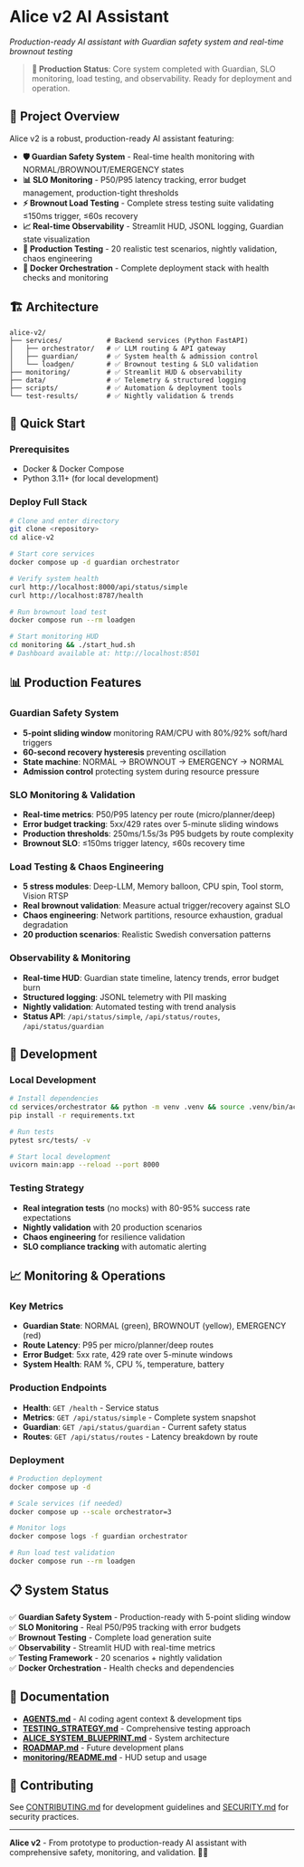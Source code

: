 # Alice v2 AI Assistant
*Production-ready AI assistant with Guardian safety system and real-time brownout testing*

> **🚀 Production Status**: Core system completed with Guardian, SLO monitoring, load testing, and observability. Ready for deployment and operation.

## 🎯 Project Overview

Alice v2 is a robust, production-ready AI assistant featuring:

- **🛡️ Guardian Safety System** - Real-time health monitoring with NORMAL/BROWNOUT/EMERGENCY states
- **📊 SLO Monitoring** - P50/P95 latency tracking, error budget management, production-tight thresholds
- **⚡ Brownout Load Testing** - Complete stress testing suite validating ≤150ms trigger, ≤60s recovery
- **📈 Real-time Observability** - Streamlit HUD, JSONL logging, Guardian state visualization
- **🧪 Production Testing** - 20 realistic test scenarios, nightly validation, chaos engineering
- **🐳 Docker Orchestration** - Complete deployment stack with health checks and monitoring

## 🏗️ Architecture

```
alice-v2/
├── services/           # Backend services (Python FastAPI)
│   ├── orchestrator/   # ✅ LLM routing & API gateway  
│   ├── guardian/       # ✅ System health & admission control
│   └── loadgen/        # ✅ Brownout testing & SLO validation
├── monitoring/         # ✅ Streamlit HUD & observability
├── data/               # ✅ Telemetry & structured logging
├── scripts/            # ✅ Automation & deployment tools
└── test-results/       # ✅ Nightly validation & trends
```

## 🚀 Quick Start

### Prerequisites
- Docker & Docker Compose
- Python 3.11+ (for local development)

### Deploy Full Stack
```bash
# Clone and enter directory
git clone <repository>
cd alice-v2

# Start core services
docker compose up -d guardian orchestrator

# Verify system health
curl http://localhost:8000/api/status/simple
curl http://localhost:8787/health

# Run brownout load test
docker compose run --rm loadgen

# Start monitoring HUD
cd monitoring && ./start_hud.sh
# Dashboard available at: http://localhost:8501
```

## 📊 Production Features

### Guardian Safety System
- **5-point sliding window** monitoring RAM/CPU with 80%/92% soft/hard triggers
- **60-second recovery hysteresis** preventing oscillation
- **State machine**: NORMAL → BROWNOUT → EMERGENCY → NORMAL
- **Admission control** protecting system during resource pressure

### SLO Monitoring & Validation
- **Real-time metrics**: P50/P95 latency per route (micro/planner/deep)
- **Error budget tracking**: 5xx/429 rates over 5-minute sliding windows
- **Production thresholds**: 250ms/1.5s/3s P95 budgets by route complexity
- **Brownout SLO**: ≤150ms trigger latency, ≤60s recovery time

### Load Testing & Chaos Engineering
- **5 stress modules**: Deep-LLM, Memory balloon, CPU spin, Tool storm, Vision RTSP
- **Real brownout validation**: Measure actual trigger/recovery against SLO
- **Chaos engineering**: Network partitions, resource exhaustion, gradual degradation
- **20 production scenarios**: Realistic Swedish conversation patterns

### Observability & Monitoring
- **Real-time HUD**: Guardian state timeline, latency trends, error budget burn
- **Structured logging**: JSONL telemetry with PII masking
- **Nightly validation**: Automated testing with trend analysis
- **Status API**: `/api/status/simple`, `/api/status/routes`, `/api/status/guardian`

## 🔧 Development

### Local Development
```bash
# Install dependencies
cd services/orchestrator && python -m venv .venv && source .venv/bin/activate
pip install -r requirements.txt

# Run tests
pytest src/tests/ -v

# Start local development
uvicorn main:app --reload --port 8000
```

### Testing Strategy
- **Real integration tests** (no mocks) with 80-95% success rate expectations
- **Nightly validation** with 20 production scenarios
- **Chaos engineering** for resilience validation
- **SLO compliance tracking** with automatic alerting

## 📈 Monitoring & Operations

### Key Metrics
- **Guardian State**: NORMAL (green), BROWNOUT (yellow), EMERGENCY (red)
- **Route Latency**: P95 per micro/planner/deep routes
- **Error Budget**: 5xx rate, 429 rate over 5-minute windows
- **System Health**: RAM %, CPU %, temperature, battery

### Production Endpoints
- **Health**: `GET /health` - Service status
- **Metrics**: `GET /api/status/simple` - Complete system snapshot
- **Guardian**: `GET /api/status/guardian` - Current safety status
- **Routes**: `GET /api/status/routes` - Latency breakdown by route

### Deployment
```bash
# Production deployment
docker compose up -d

# Scale services (if needed)
docker compose up --scale orchestrator=3

# Monitor logs
docker compose logs -f guardian orchestrator

# Run load test validation
docker compose run --rm loadgen
```

## 📋 System Status

✅ **Guardian Safety System** - Production-ready with 5-point sliding window  
✅ **SLO Monitoring** - Real P50/P95 tracking with error budgets  
✅ **Brownout Testing** - Complete load generation suite  
✅ **Observability** - Streamlit HUD with real-time metrics  
✅ **Testing Framework** - 20 scenarios + nightly validation  
✅ **Docker Orchestration** - Health checks and dependencies  

## 🔗 Documentation

- **[AGENTS.md](AGENTS.md)** - AI coding agent context & development tips
- **[TESTING_STRATEGY.md](TESTING_STRATEGY.md)** - Comprehensive testing approach
- **[ALICE_SYSTEM_BLUEPRINT.md](ALICE_SYSTEM_BLUEPRINT.md)** - System architecture
- **[ROADMAP.md](ROADMAP.md)** - Future development plans
- **[monitoring/README.md](monitoring/README.md)** - HUD setup and usage

## 🤝 Contributing

See [CONTRIBUTING.md](CONTRIBUTING.md) for development guidelines and [SECURITY.md](SECURITY.md) for security practices.

---

**Alice v2** - From prototype to production-ready AI assistant with comprehensive safety, monitoring, and validation. 🤖✨